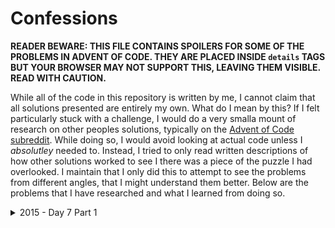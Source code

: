 # Confessions

**READER BEWARE: THIS FILE CONTAINS SPOILERS FOR SOME OF THE PROBLEMS IN ADVENT OF CODE.
THEY ARE PLACED INSIDE `details` TAGS BUT YOUR BROWSER MAY NOT SUPPORT THIS, LEAVING THEM VISIBLE.
READ WITH CAUTION.**

While all of the code in this repository is written by me, I cannot claim that all solutions presented are entirely my own.
What do I mean by this?
If I felt particularly stuck with a challenge, I would do a very smalla mount of research on other peoples solutions, typically on the [Advent of Code subreddit](https://old.reddit.com/r/adventofcode).
While doing so, I would avoid looking at actual code unless I *absolutley* needed to.
Instead, I tried to only read written descriptions of how other solutions worked to see I there was a piece of the puzzle I had overlooked.
I maintain that I only did this to attempt to see the problems from different angles, that I might understand them better.
Below are the problems that I have researched and what I learned from doing so.

<details>
	<summary>2015 - Day 7 Part 1</summary>
	My first major leap in progress came after I realised I could use a similar approach for this problem as I did for 2019 Day 6.
	After I implemented the hash in Ruby I ran the program, but it seemed to be taking longer than it should.
	I suspected that I was dealing with circular dependancies, as the input data is essentially a directional graph.
	I was very frustrated at this and decided to search for answers when I came across the old Daily Solutions Megathread on the subreddit.
	There I learned that after calculating a wire's value, I could replace the expression to calculate in the hash with the result.
	I implemented this and it worked.
	After doing some more research after the fact, it seems that I was not the only person who ran into this problem.
</details>


